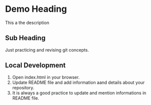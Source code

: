 # Demo Heading

This a the description

## Sub Heading

Just practicing and revising git concepts.

## Local Development

1. Open index.html in your browser.
2. Update README file and add information aand details about your repository.
3. It is always a good practice to update and mention informations in README file.
